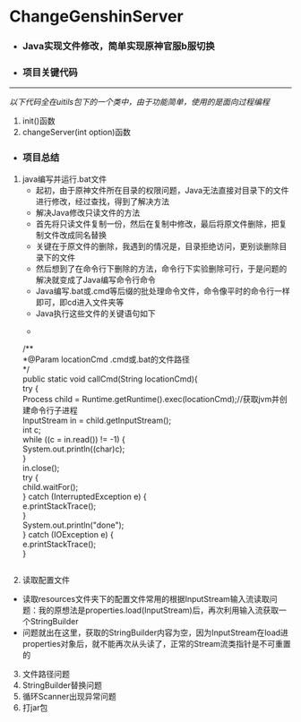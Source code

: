 # ChangeGenshinServer
- ### Java实现文件修改，简单实现原神官服b服切换
- ### 项目关键代码
--- 
*以下代码全在uitils包下的一个类中，由于功能简单，使用的是面向过程编程*
1. init()函数
2. changeServer(int option)函数
- ### 项目总结
1. java编写并运行.bat文件
    - 起初，由于原神文件所在目录的权限问题，Java无法直接对目录下的文件进行修改，经过查找，得到了解决方法
    - 解决Java修改只读文件的方法
    - 首先将只读文件复制一份，然后在复制中修改，最后将原文件删除，把复制文件改成同名替换
    - 关键在于原文件的删除，我遇到的情况是，目录拒绝访问，更别谈删除目录下的文件
    - 然后想到了在命令行下删除的方法，命令行下实验删除可行，于是问题的解决就变成了Java编写命令行命令
    - Java编写.bat或.cmd等后缀的批处理命令文件，命令像平时的命令行一样即可，即cd进入文件夹等
    - Java执行这些文件的关键语句如下
    - ```java 
    /**  
    *@Param locationCmd .cmd或.bat的文件路径  
    */  
      public static void  callCmd(String locationCmd){  
          try {  
          Process child = Runtime.getRuntime().exec(locationCmd);//获取jvm并创建命令行子进程  
          InputStream in = child.getInputStream();  
          int c;  
          while ((c = in.read()) != -1) {  
              System.out.println((char)c);  
      }  
       in.close();  
       try {  
           child.waitFor();  
       } catch (InterruptedException e) {  
           e.printStackTrace();  
       }  
       System.out.println("done");  
     } catch (IOException e) {  
           e.printStackTrace();  
     }  
    ```
2. 读取配置文件
  - 读取resources文件夹下的配置文件常用的根据InputStream输入流读取问题：我的原想法是properties.load(InputStream)后，再次利用输入流获取一个StringBuilder
  - 问题就出在这里，获取的StringBuilder内容为空，因为InputStream在load进properties对象后，就不能再次从头读了，正常的Stream流类指针是不可重置的
3. 文件路径问题
5. StringBuilder替换问题
6. 循环Scanner出现异常问题
7. 打jar包
